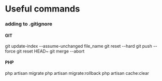 # Useful commands

### adding to .gitignore

#### GIT
git update-index --assume-unchanged file_name
git reset --hard <commitId>
git push --force
git reset HEAD~
git merge --abort

#### PHP
php artisan migrate
php artisan migrate:rollback
php artisan cache:clear
